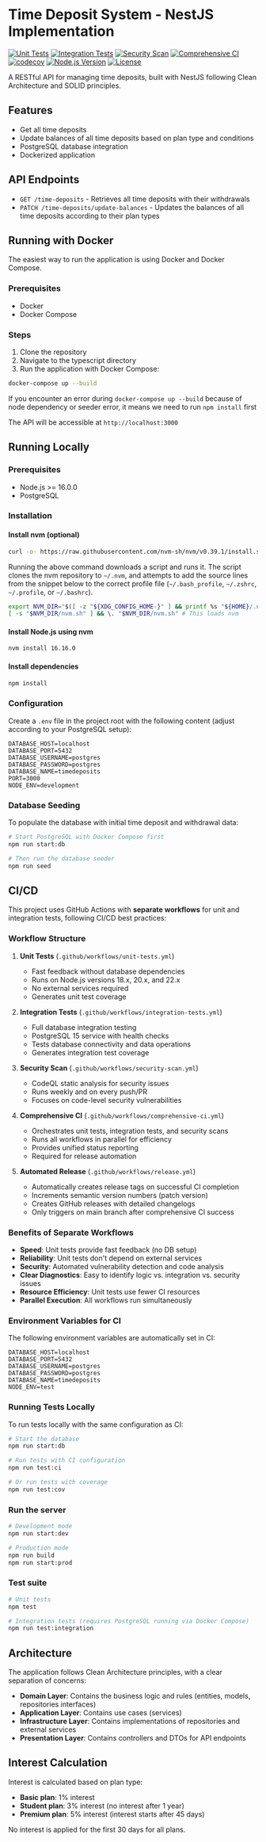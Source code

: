 # Time Deposit System - NestJS Implementation

[![Unit Tests](https://github.com/resourcemode/deposit/workflows/Unit%20Tests/badge.svg)](https://github.com/resourcemode/deposit/actions/workflows/unit-tests.yml)
[![Integration Tests](https://github.com/resourcemode/deposit/workflows/Integration%20Tests/badge.svg)](https://github.com/resourcemode/deposit/actions/workflows/integration-tests.yml)
[![Security Scan](https://github.com/resourcemode/deposit/workflows/Security%20Scan/badge.svg)](https://github.com/resourcemode/deposit/actions/workflows/security-scan.yml)
[![Comprehensive CI](https://github.com/resourcemode/deposit/workflows/Comprehensive%20CI/badge.svg)](https://github.com/resourcemode/deposit/actions/workflows/comprehensive-ci.yml)
[![codecov](https://codecov.io/gh/resourcemode/deposit/branch/main/graph/badge.svg?token=YOUR_CODECOV_TOKEN)](https://codecov.io/gh/resourcemode/deposit)
[![Node.js Version](https://img.shields.io/badge/node-%3E%3D16.0.0-brightgreen.svg)](https://nodejs.org/)
[![License](https://img.shields.io/badge/license-MIT-blue.svg)](LICENSE)

A RESTful API for managing time deposits, built with NestJS following Clean Architecture and SOLID principles.

## Features

- Get all time deposits
- Update balances of all time deposits based on plan type and conditions
- PostgreSQL database integration
- Dockerized application

## API Endpoints

- `GET /time-deposits` - Retrieves all time deposits with their withdrawals
- `PATCH /time-deposits/update-balances` - Updates the balances of all time deposits according to their plan types

## Running with Docker

The easiest way to run the application is using Docker and Docker Compose.

### Prerequisites

- Docker
- Docker Compose

### Steps

1. Clone the repository
2. Navigate to the typescript directory
3. Run the application with Docker Compose:

```sh
docker-compose up --build
```

If you encounter an error during `docker-compose up --build` because of node dependency or seeder error, it means we need to run `npm install` first

The API will be accessible at `http://localhost:3000`

## Running Locally

### Prerequisites

- Node.js >= 16.0.0
- PostgreSQL

### Installation

#### Install nvm (optional)

```sh
curl -o- https://raw.githubusercontent.com/nvm-sh/nvm/v0.39.1/install.sh | bash
```

Running the above command downloads a script and runs it. The script clones the nvm repository to `~/.nvm`, and attempts to add the source lines from the snippet below to the correct profile file (`~/.bash_profile`, `~/.zshrc`, `~/.profile`, or `~/.bashrc`).

```sh
export NVM_DIR="$([ -z "${XDG_CONFIG_HOME-}" ] && printf %s "${HOME}/.nvm" || printf %s "${XDG_CONFIG_HOME}/nvm")"
[ -s "$NVM_DIR/nvm.sh" ] && \. "$NVM_DIR/nvm.sh" # This loads nvm
```

#### Install Node.js using nvm

```sh
nvm install 16.16.0
```

#### Install dependencies

```sh
npm install
```

### Configuration

Create a `.env` file in the project root with the following content (adjust according to your PostgreSQL setup):

```
DATABASE_HOST=localhost
DATABASE_PORT=5432
DATABASE_USERNAME=postgres
DATABASE_PASSWORD=postgres
DATABASE_NAME=timedeposits
PORT=3000
NODE_ENV=development
```

### Database Seeding

To populate the database with initial time deposit and withdrawal data:

```sh
# Start PostgreSQL with Docker Compose first
npm run start:db

# Then run the database seeder
npm run seed
```

## CI/CD

This project uses GitHub Actions with **separate workflows** for unit and integration tests, following CI/CD best practices:

### Workflow Structure

1. **Unit Tests** (`.github/workflows/unit-tests.yml`)
   - Fast feedback without database dependencies
   - Runs on Node.js versions 18.x, 20.x, and 22.x
   - No external services required
   - Generates unit test coverage

2. **Integration Tests** (`.github/workflows/integration-tests.yml`)
   - Full database integration testing
   - PostgreSQL 15 service with health checks
   - Tests database connectivity and data operations
   - Generates integration test coverage

3. **Security Scan** (`.github/workflows/security-scan.yml`)
   - CodeQL static analysis for security issues
   - Runs weekly and on every push/PR
   - Focuses on code-level security vulnerabilities

4. **Comprehensive CI** (`.github/workflows/comprehensive-ci.yml`)
   - Orchestrates unit tests, integration tests, and security scans
   - Runs all workflows in parallel for efficiency
   - Provides unified status reporting
   - Required for release automation

5. **Automated Release** (`.github/workflows/release.yml`)
   - Automatically creates release tags on successful CI completion
   - Increments semantic version numbers (patch version)
   - Creates GitHub releases with detailed changelogs
   - Only triggers on main branch after comprehensive CI success

### Benefits of Separate Workflows

- **Speed**: Unit tests provide fast feedback (no DB setup)
- **Reliability**: Unit tests don't depend on external services
- **Security**: Automated vulnerability detection and code analysis
- **Clear Diagnostics**: Easy to identify logic vs. integration vs. security issues
- **Resource Efficiency**: Unit tests use fewer CI resources
- **Parallel Execution**: All workflows run simultaneously

### Environment Variables for CI

The following environment variables are automatically set in CI:

```
DATABASE_HOST=localhost
DATABASE_PORT=5432
DATABASE_USERNAME=postgres
DATABASE_PASSWORD=postgres
DATABASE_NAME=timedeposits
NODE_ENV=test
```

### Running Tests Locally

To run tests locally with the same configuration as CI:

```sh
# Start the database
npm run start:db

# Run tests with CI configuration
npm run test:ci

# Or run tests with coverage
npm run test:cov
```

### Run the server

```sh
# Development mode
npm run start:dev

# Production mode
npm run build
npm run start:prod
```

### Test suite

```sh
# Unit tests
npm test

# Integration tests (requires PostgreSQL running via Docker Compose)
npm run test:integration
```

## Architecture

The application follows Clean Architecture principles, with a clear separation of concerns:

- **Domain Layer**: Contains the business logic and rules (entities, models, repositories interfaces)
- **Application Layer**: Contains use cases (services)
- **Infrastructure Layer**: Contains implementations of repositories and external services
- **Presentation Layer**: Contains controllers and DTOs for API endpoints

## Interest Calculation

Interest is calculated based on plan type:

- **Basic plan**: 1% interest
- **Student plan**: 3% interest (no interest after 1 year)
- **Premium plan**: 5% interest (interest starts after 45 days)

No interest is applied for the first 30 days for all plans.
